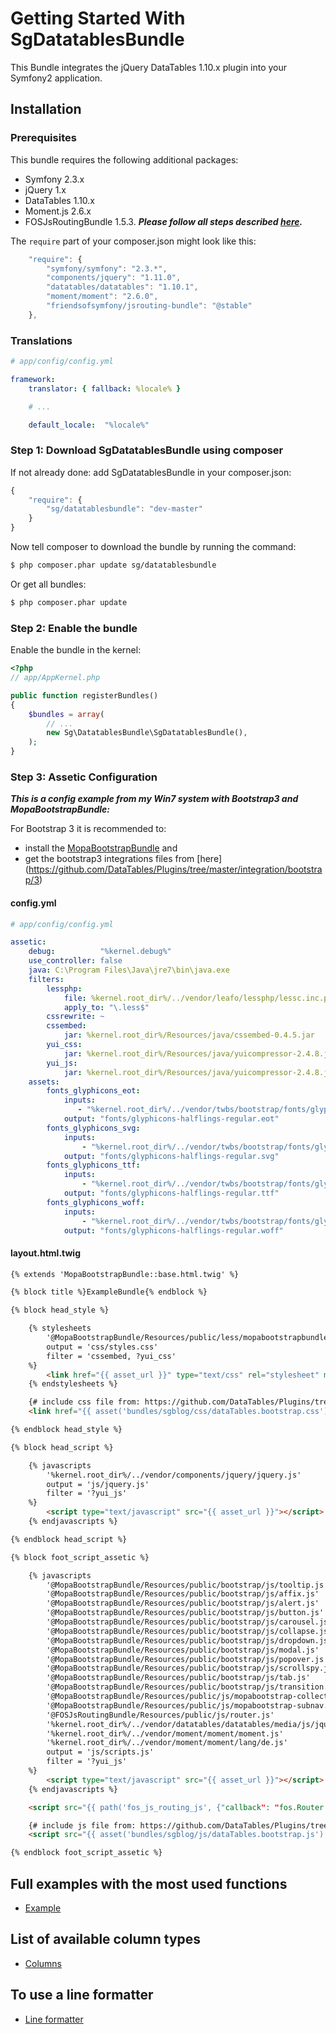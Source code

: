 # Getting Started With SgDatatablesBundle

This Bundle integrates the jQuery DataTables 1.10.x plugin into your Symfony2 application.

## Installation

### Prerequisites

This bundle requires the following additional packages:

* Symfony 2.3.x
* jQuery 1.x
* DataTables 1.10.x
* Moment.js 2.6.x
* FOSJsRoutingBundle 1.5.3. ***Please follow all steps described [here](https://github.com/FriendsOfSymfony/FOSJsRoutingBundle/blob/master/Resources/doc/index.md).***

The `require` part of your composer.json might look like this:

```js
    "require": {
        "symfony/symfony": "2.3.*",
        "components/jquery": "1.11.0",
        "datatables/datatables": "1.10.1",
        "moment/moment": "2.6.0",
        "friendsofsymfony/jsrouting-bundle": "@stable"
    },
```

### Translations

``` yaml
# app/config/config.yml

framework:
    translator: { fallback: %locale% }

    # ...

    default_locale:  "%locale%"
```

### Step 1: Download SgDatatablesBundle using composer

If not already done: add SgDatatablesBundle in your composer.json:

```js
{
    "require": {
        "sg/datatablesbundle": "dev-master"
    }
}
```

Now tell composer to download the bundle by running the command:

``` bash
$ php composer.phar update sg/datatablesbundle
```

Or get all bundles:

``` bash
$ php composer.phar update
```

### Step 2: Enable the bundle

Enable the bundle in the kernel:

``` php
<?php
// app/AppKernel.php

public function registerBundles()
{
    $bundles = array(
        // ...
        new Sg\DatatablesBundle\SgDatatablesBundle(),
    );
}
```

### Step 3: Assetic Configuration

***This is a config example from my Win7 system with Bootstrap3 and MopaBootstrapBundle:***

For Bootstrap 3 it is recommended to:

- install the [MopaBootstrapBundle](https://github.com/phiamo/MopaBootstrapBundle) and
- get the bootstrap3 integrations files from [here] (https://github.com/DataTables/Plugins/tree/master/integration/bootstrap/3)

#### config.yml

``` yaml
# app/config/config.yml

assetic:
    debug:          "%kernel.debug%"
    use_controller: false
    java: C:\Program Files\Java\jre7\bin\java.exe
    filters:
        lessphp:
            file: %kernel.root_dir%/../vendor/leafo/lessphp/lessc.inc.php
            apply_to: "\.less$"
        cssrewrite: ~
        cssembed:
            jar: %kernel.root_dir%/Resources/java/cssembed-0.4.5.jar
        yui_css:
            jar: %kernel.root_dir%/Resources/java/yuicompressor-2.4.8.jar
        yui_js:
            jar: %kernel.root_dir%/Resources/java/yuicompressor-2.4.8.jar
    assets:
        fonts_glyphicons_eot:
            inputs:
               - "%kernel.root_dir%/../vendor/twbs/bootstrap/fonts/glyphicons-halflings-regular.eot"
            output: "fonts/glyphicons-halflings-regular.eot"
        fonts_glyphicons_svg:
            inputs:
                - "%kernel.root_dir%/../vendor/twbs/bootstrap/fonts/glyphicons-halflings-regular.svg"
            output: "fonts/glyphicons-halflings-regular.svg"
        fonts_glyphicons_ttf:
            inputs:
                - "%kernel.root_dir%/../vendor/twbs/bootstrap/fonts/glyphicons-halflings-regular.ttf"
            output: "fonts/glyphicons-halflings-regular.ttf"
        fonts_glyphicons_woff:
            inputs:
                - "%kernel.root_dir%/../vendor/twbs/bootstrap/fonts/glyphicons-halflings-regular.woff"
            output: "fonts/glyphicons-halflings-regular.woff"
```

#### layout.html.twig

``` html
{% extends 'MopaBootstrapBundle::base.html.twig' %}

{% block title %}ExampleBundle{% endblock %}

{% block head_style %}

    {% stylesheets
        '@MopaBootstrapBundle/Resources/public/less/mopabootstrapbundle.less'
        output = 'css/styles.css'
        filter = 'cssembed, ?yui_css'
    %}
        <link href="{{ asset_url }}" type="text/css" rel="stylesheet" media="screen" />
    {% endstylesheets %}

    {# include css file from: https://github.com/DataTables/Plugins/tree/master/integration/bootstrap/3 #}
    <link href="{{ asset('bundles/sgblog/css/dataTables.bootstrap.css') }}" rel="stylesheet" type="text/css" />

{% endblock head_style %}

{% block head_script %}

    {% javascripts
        '%kernel.root_dir%/../vendor/components/jquery/jquery.js'
        output = 'js/jquery.js'
        filter = '?yui_js'
    %}
        <script type="text/javascript" src="{{ asset_url }}"></script>
    {% endjavascripts %}

{% endblock head_script %}

{% block foot_script_assetic %}

    {% javascripts
        '@MopaBootstrapBundle/Resources/public/bootstrap/js/tooltip.js'
        '@MopaBootstrapBundle/Resources/public/bootstrap/js/affix.js'
        '@MopaBootstrapBundle/Resources/public/bootstrap/js/alert.js'
        '@MopaBootstrapBundle/Resources/public/bootstrap/js/button.js'
        '@MopaBootstrapBundle/Resources/public/bootstrap/js/carousel.js'
        '@MopaBootstrapBundle/Resources/public/bootstrap/js/collapse.js'
        '@MopaBootstrapBundle/Resources/public/bootstrap/js/dropdown.js'
        '@MopaBootstrapBundle/Resources/public/bootstrap/js/modal.js'
        '@MopaBootstrapBundle/Resources/public/bootstrap/js/popover.js'
        '@MopaBootstrapBundle/Resources/public/bootstrap/js/scrollspy.js'
        '@MopaBootstrapBundle/Resources/public/bootstrap/js/tab.js'
        '@MopaBootstrapBundle/Resources/public/bootstrap/js/transition.js'
        '@MopaBootstrapBundle/Resources/public/js/mopabootstrap-collection.js'
        '@MopaBootstrapBundle/Resources/public/js/mopabootstrap-subnav.js'
        '@FOSJsRoutingBundle/Resources/public/js/router.js'
        '%kernel.root_dir%/../vendor/datatables/datatables/media/js/jquery.dataTables.js'
        '%kernel.root_dir%/../vendor/moment/moment/moment.js'
        '%kernel.root_dir%/../vendor/moment/moment/lang/de.js'
        output = 'js/scripts.js'
        filter = '?yui_js'
    %}
        <script type="text/javascript" src="{{ asset_url }}"></script>
    {% endjavascripts %}

    <script src="{{ path('fos_js_routing_js', {"callback": "fos.Router.setData"}) }}"></script>

    {# include js file from: https://github.com/DataTables/Plugins/tree/master/integration/bootstrap/3 #}
    <script src="{{ asset('bundles/sgblog/js/dataTables.bootstrap.js') }}" type="text/javascript"></script>

{% endblock foot_script_assetic %}
```

## Full examples with the most used functions

- [Example](./example.md)

## List of available column types

- [Columns](./columns.md)

## To use a line formatter

- [Line formatter](./lineFormatter.md)